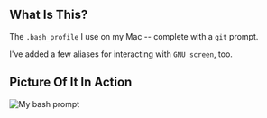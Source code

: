 What Is This?
-------------

The `.bash_profile` I use on my Mac -- complete with a `git` prompt.

I've added a few aliases for interacting with `GNU screen`, too.


Picture Of It In Action
-----------------------

![My bash prompt](https://img.skitch.com/20110414-duxfx2dctty1schymgwcqy1cgc.png)

